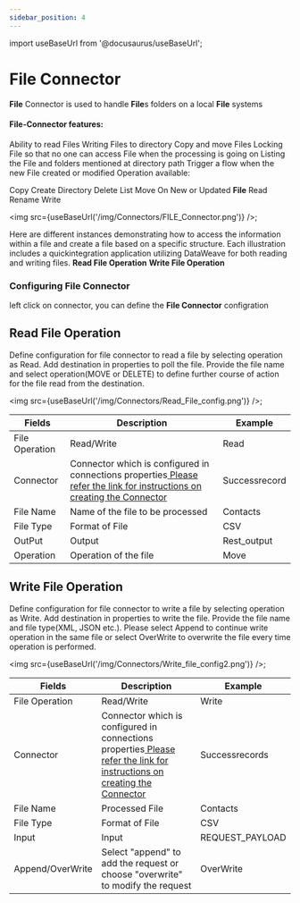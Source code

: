 ```yaml
---
sidebar_position: 4
---
```


import useBaseUrl from '@docusaurus/useBaseUrl';

# File Connector

**File** Connector is used to handle **File**s folders on a local **File** systems

#### File-Connector features:

Ability to read Files
Writing Files to directory
Copy and move Files
Locking File so that no one can access File when the processing is going on
Listing the File and folders mentioned at directory path
Trigger a flow when the new File created or modified
Operation available:

Copy
Create Directory
Delete
List
Move
On New or Updated **File**
Read
Rename
Write

<img src={useBaseUrl('/img/Connectors/FILE_Connector.png')} />;


Here are different instances demonstrating how to access the information within a file and create a file based on a specific structure. Each illustration includes a quickintegration application utilizing DataWeave for both reading and writing files.
**Read File Operation**
**Write File Operation**

### Configuring File Connector
left click on connector, you can define the **File Connector** configration

## Read File Operation
Define configuration for file connector to read a file by selecting operation as Read. Add destination in properties to poll the file.
Provide the file name and select operation(MOVE or DELETE) to define further course of action for the file read from the destination. 

<img src={useBaseUrl('/img/Connectors/Read_File_config.png')} />;

<table>
<thead>
<tr>
<th>Fields</th>
<th>Description</th>
<th>Example</th>
</tr>
</thead>
<tbody>
<tr>
<td>File Operation</td>
<td>Read/Write</td>
<td>Read</td>
</tr>
<tr>
<td>Connector</td>
<td>Connector which is configured in connections properties<a href="/Core Development/Property Config/Connection Properties/DataSource FILE"target="_blank"> Please refer the link for instructions on creating the Connector</a></td>
<td>Successrecord</td>
</tr>
<tr>
<td>File Name</td>
<td>Name of the file to be processed</td>
<td>Contacts</td>
</tr>
<tr>
<td>File Type</td>
<td>Format of File</td>
<td>CSV</td>
</tr>
<tr>
<td>OutPut</td>
<td>Output</td>
<td>Rest_output</td>
</tr>
<tr>
<td>Operation</td>
<td>Operation of the file</td>
<td>Move</td>
</tr>
</tbody>
</table>

## Write File Operation
Define configuration for file connector to write a file by selecting operation as Write. Add destination in properties to write the file.
Provide the file name and file type(XML, JSON etc.). Please select Append to continue write operation in the same file or select OverWrite to overwrite the file every time operation is performed.


<img src={useBaseUrl('/img/Connectors/Write_file_config2.png')} />;

<table>
<thead>
<tr>
<th>Fields</th>
<th>Description</th>
<th>Example</th>
</tr>
</thead>
<tbody>
<tr>
<td>File Operation</td>
<td>Read/Write</td>
<td>Write</td>
</tr>
<tr>
<td>Connector</td>
<td>Connector which is configured in connections properties<a href="/Core Development/Property Config/Connection Properties/DataSource FILE"target="_blank"> Please refer the link for instructions on creating the Connector</a></td>
<td>Successrecords</td>
</tr>
<tr>
<td>File Name</td>
<td>Processed File</td>
<td>Contacts</td>
</tr>
<tr>
<td>File Type</td>
<td>Format of File</td>
<td>CSV</td>
</tr>
<tr>
<td>Input</td>
<td>Input</td>
<td>REQUEST_PAYLOAD</td>
</tr>
<tr>
<td>Append/OverWrite</td>
<td>Select "append" to add the request or choose "overwrite" to modify the request</td>
<td>OverWrite</td>
</tr>
</tbody>
</table>